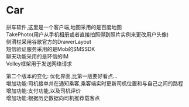# Car
拼车软件,这里是一个客户端,地图采用的是百度地图    
TakePhoto(用户从手机相册或者直接拍照得到照片实例来更改用户头像)   
侧滑栏采用谷歌官方的DrawerLayout    
短信验证服务采用的是Mob的SMSSDK    
聊天功能采用的是环信的IM   
Volley框架用于发送网络请求

第二个版本的变化:
优化界面,比第一版要好看点...    
增加功能:司机接单并在通知乘客,乘客端实时更新司机位置和与自己之间的路程    
增加功能:支付功能,以及司机评价    
增加功能:根据历史数据向司机推荐载客点   
